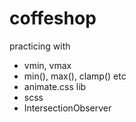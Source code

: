 # coffeshop

practicing with
- vmin, vmax
- min(), max(), clamp() etc
- animate.css lib
- scss
- IntersectionObserver
